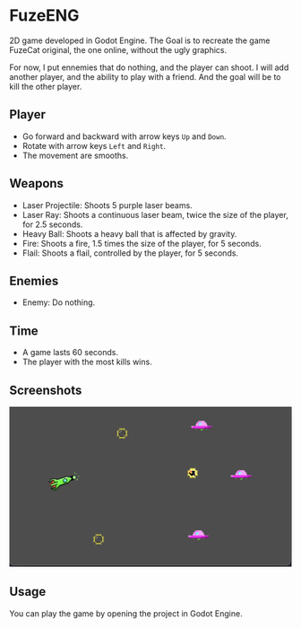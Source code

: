 # FuzeENG

2D game developed in Godot Engine.
The Goal is to recreate the game FuzeCat original, the one online, without the ugly graphics.

For now, I put ennemies that do nothing, and the player can shoot.
I will add another player, and the ability to play with a friend.
And the goal will be to kill the other player.

## Player

- Go forward and backward with arrow keys `Up` and `Down`.
- Rotate with arrow keys `Left` and `Right`.
- The movement are smooths.

## Weapons

- Laser Projectile: Shoots 5 purple laser beams.
- Laser Ray: Shoots a continuous laser beam, twice the size of the player, for 2.5 seconds.
- Heavy Ball: Shoots a heavy ball that is affected by gravity.
- Fire: Shoots a fire, 1.5 times the size of the player, for 5 seconds.
- Flail: Shoots a flail, controlled by the player, for 5 seconds.

## Enemies

- Enemy: Do nothing.

## Time

- A game lasts 60 seconds.
- The player with the most kills wins.

## Screenshots

![Screenshot](screenshot/version_1.png)

## Usage

You can play the game by opening the project in Godot Engine.
